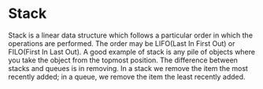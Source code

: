 # Stack
Stack is a linear data structure which follows a particular order in which the operations are performed. The order may be LIFO(Last In First Out) or FILO(First In Last Out). A good example of stack is any pile of objects where you take the object from the topmost position. The difference between stacks and queues is in removing. In a stack we remove the item the most recently added; in a queue, we remove the item the least recently added.
